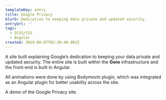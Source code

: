 ```yaml
---
templateKey: entry
title: Google Privacy
blurb: Dedication to keeping data private and updated security.
entryUrl: ''
tags:
  - SCSS/CSS
  - Angular
created: 2019-08-07T02:20:40.001Z
---
```

A site built explaining Google’s dedication to keeping your data private and updated security. The entire site is built within the **Goro** infrastructure and the front-end is built in Angular. 

All animations were done by using Bodymovin plugin, which was integrated as an Angular plugin for better usability across the site.

<span class="entryMedia" thumb="https://res.cloudinary.com/dgjsyaqlh/image/upload/v1566265458/google-privacy_y35nen.png" full="https://res.cloudinary.com/dgjsyaqlh/video/upload/v1565780221/google-privacy_ejafgt.mp4" type="video">A demo of the Google Privacy site.</span>

